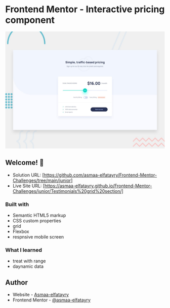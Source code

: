 # Frontend Mentor - Interactive pricing component

![Design preview for the Interactive pricing component coding challenge](./design/desktop-preview.jpg)

## Welcome! 👋

- Solution URL: [https://github.com/asmaa-elfatayry/Frontend-Mentor-Challenges/tree/main/junior]
- Live Site URL: [https://asmaa-elfatayry.github.io/Frontend-Mentor-Challenges/junior/Testimonials%20grid%20section/]

### Built with

- Semantic HTML5 markup
- CSS custom properties
- grid
- Flexbox
- respnsive mobile screen

### What I learned

- treat with range
- daynamic data

## Author

- Website - [Asmaa-elfatayry](https://github.com/asmaa-elfatayry)
- Frontend Mentor - [@asmaa-elfatayry](https://www.frontendmentor.io/profile/asmaa-elfatayry)
